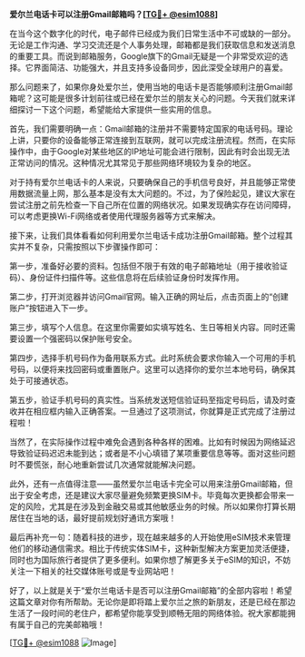 **爱尔兰电话卡可以注册Gmail邮箱吗？[[TG💪+ @esim1088](https://t.me/s/esim1088)]**

在当今这个数字化的时代，电子邮件已经成为我们日常生活中不可或缺的一部分。无论是工作沟通、学习交流还是个人事务处理，邮箱都是我们获取信息和发送消息的重要工具。而说到邮箱服务，Google旗下的Gmail无疑是一个非常受欢迎的选择。它界面简洁、功能强大，并且支持多设备同步，因此深受全球用户的喜爱。

那么问题来了，如果你身处爱尔兰，使用当地的电话卡是否能够顺利注册Gmail邮箱呢？这可能是很多计划前往或已经在爱尔兰的朋友关心的问题。今天我们就来详细探讨一下这个问题，希望能给大家提供一些实用的信息。

首先，我们需要明确一点：Gmail邮箱的注册并不需要特定国家的电话号码。理论上讲，只要你的设备能够正常连接到互联网，就可以完成注册流程。然而，在实际操作中，由于Google对某些地区的IP地址可能会进行限制，因此有时会出现无法正常访问的情况。这种情况尤其常见于那些网络环境较为复杂的地区。

对于持有爱尔兰电话卡的人来说，只要确保自己的手机信号良好，并且能够正常使用数据流量上网，那么基本是没有太大问题的。不过，为了保险起见，建议大家在尝试注册之前先检查一下自己所在位置的网络状况。如果发现确实存在访问障碍，可以考虑更换Wi-Fi网络或者使用代理服务器等方式来解决。

接下来，让我们具体看看如何利用爱尔兰电话卡成功注册Gmail邮箱。整个过程其实并不复杂，只需按照以下步骤操作即可：

第一步，准备好必要的资料。包括但不限于有效的电子邮箱地址（用于接收验证码）、身份证件扫描件等。这些信息将在后续验证身份时发挥作用。

第二步，打开浏览器并访问Gmail官网。输入正确的网址后，点击页面上的“创建账户”按钮进入下一步。

第三步，填写个人信息。在这里你需要如实填写姓名、生日等相关内容。同时还需要设置一个强密码以保护账号安全。

第四步，选择手机号码作为备用联系方式。此时系统会要求你输入一个可用的手机号码，以便将来找回密码或重置账户。这里可以选择你的爱尔兰本地号码，确保其处于可接通状态。

第五步，验证手机号码的真实性。当系统发送短信验证码至指定号码后，请及时查收并在相应框内输入正确答案。一旦通过了这项测试，你就算是正式完成了注册过程啦！

当然了，在实际操作过程中难免会遇到各种各样的困难。比如有时候因为网络延迟导致验证码迟迟未能到达；或者是不小心填错了某项重要信息等等。面对这些问题时不要慌张，耐心地重新尝试几次通常就能解决问题。

此外，还有一点值得注意——虽然爱尔兰电话卡完全可以用来注册Gmail邮箱，但出于安全考虑，还是建议大家尽量避免频繁更换SIM卡。毕竟每次更换都会带来一定的风险，尤其是在涉及到金融交易或其他敏感业务的时候。所以如果你打算长期居住在当地的话，最好提前规划好通讯方案哦！

最后再补充一句：随着科技的进步，现在越来越多的人开始使用eSIM技术来管理他们的移动通信需求。相比于传统实体SIM卡，这种新型解决方案更加灵活便捷，同时也为国际旅行者提供了更多便利。如果你想了解更多关于eSIM的知识，不妨关注一下相关的社交媒体账号或是专业网站吧！

好了，以上就是关于“爱尔兰电话卡是否可以注册Gmail邮箱”的全部内容啦！希望这篇文章对你有所帮助。无论你是即将踏上爱尔兰之旅的新朋友，还是已经在那边生活了一段时间的老住户，都希望你能享受到顺畅无阻的网络体验。祝大家都能拥有属于自己的完美邮箱哦！

[[TG💪+ @esim1088](https://t.me/s/esim1088) ![Image](https://i.postimg.cc/4NQfJmqS/Snipaste-2025-05-13-00-14-12.png)]